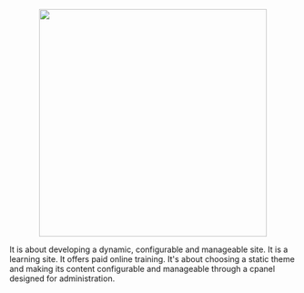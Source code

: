 <p align="center"><a href="https://laravel.com" target="_blank"><img src="https://raw.githubusercontent.com/laravel/art/master/logo-lockup/5%20SVG/2%20CMYK/1%20Full%20Color/laravel-logolockup-cmyk-red.svg" width="400"></a></p>
<p align="left">
It is about developing a dynamic, configurable and manageable site.
It is a learning site. It offers paid online training.
It's about choosing a static theme and making its content configurable and manageable through a cpanel designed for administration.
</p>
